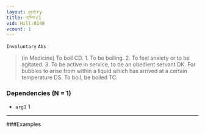 ```yaml
---
layout: entry
title: འཁོལ་√1
vid: Hill:0148
vcount: 1
---
```

`Involuntary` `Abs`
> (in Medicine) To boil CD\.
 1\.
 To be boiling\.
 2\.
 To feel anxiety or to be agitated\.
 3\.
 To be active in service, to be an obedient servant DK\.
 For bubbles to arise from within a liquid which has arrived at a certain temperature DS\.
 To boil, be boiled TC\.

### Dependencies (N = 1)
* `arg1` 1

---

###Examples



